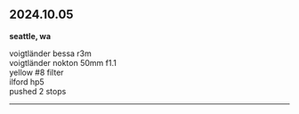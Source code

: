## 2024.10.05
**seattle, wa**

voigtländer bessa r3m <br>
voigtländer nokton 50mm f1.1 <br>
yellow #8 filter <br>
ilford hp5 <br>
pushed 2 stops <br>

---
